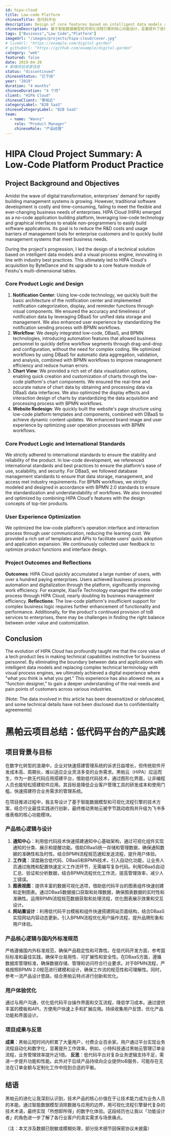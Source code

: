 ```yaml
---
id: hipa-cloud
title: Low-code Platform
chineseTitle: 低代码平台
description: Design of core features based on intelligent data models and a visual process engine, significantly enhancing the enterprise application efficiency and user experience of the low-code platform.
chineseDescription: 基于智能数据模型和可视化流程引擎的核心功能设计，显著提升了低代码平台的企业级应用效率和用户体验。
tags: ["Business","Low Code","Platform"]
imageUrl: "/images/projects/hipa-cloud/cover.jpg"
# liveUrl: "https://example.com/digital-garden"
# githubUrl: "https://github.com/example/digital-garden"
category: "web"
featured: false
date: 2019-04-20
# 新增项目背景信息
status: "discontinued"
chineseStatus: "已下线"
year: "2019"
duration: "4 months"
chineseDuration: "4 个月"
client: "HIPA Cloud"
chineseClient: "黑帕云"
categoryLabel: "B2B SaaS"
chineseCategoryLabel: "B2B SaaS"
team:
  - name: "Wannz"
    role: "Product Manager"
    chineseRole: "产品经理"
---
```


# HIPA Cloud Project Summary: A Low-Code Platform Product Practice

## Project Background and Objectives
Amidst the wave of digital transformation, enterprises' demand for rapidly building management systems is growing. However, traditional software development is costly and time-consuming, failing to meet the flexible and ever-changing business needs of enterprises. HIPA Cloud (HIPA) emerged as a no-code application building platform, leveraging low-code technology and graphical interfaces to enable non-programmers to easily build software applications. Its goal is to reduce the R&D costs and usage barriers of management tools for enterprise customers and to quickly build management systems that meet business needs.

During the project's progression, I led the design of a technical solution based on intelligent data models and a visual process engine, innovating in line with industry best practices. This ultimately led to HIPA Cloud's acquisition by ByteDance and its upgrade to a core feature module of Feishu's multi-dimensional tables.

### Core Product Logic and Design
1. **Notification Center**: Using low-code technology, we quickly built the basic architecture of the notification center and implemented notification categorization, display, and reminder functions through visual components. We ensured the accuracy and timeliness of notification data by leveraging DBaaS for unified data storage and management. We also enhanced user experience by standardizing the notification sending process with BPMN workflows.
2. **Workflow**: We deeply integrated low-code, DBaaS, and BPMN technologies, introducing automation features that allowed business personnel to quickly define workflow segments through drag-and-drop and configuration, without the need for complex coding. We optimized workflows by using DBaaS for automatic data aggregation, validation, and analysis, combined with BPMN workflows to improve management efficiency and reduce human errors.
3. **Chart View**: We provided a rich set of data visualization options, enabling quick creation and customization of charts through the low-code platform's chart components. We ensured the real-time and accurate nature of chart data by obtaining and processing data via DBaaS data interfaces. We also optimized the display effects and interaction design of charts by standardizing the data acquisition and processing process with BPMN workflows.
4. **Website Redesign**: We quickly built the website's page structure using low-code platform templates and components, combined with DBaaS to achieve dynamic content updates. We enhanced brand image and user experience by optimizing user operation processes with BPMN workflows.

### Core Product Logic and International Standards
We strictly adhered to international standards to ensure the stability and reliability of the product. In low-code development, we referenced international standards and best practices to ensure the platform's ease of use, scalability, and security. For DBaaS, we followed database management standards to ensure that data storage, management, and access met industry requirements. For BPMN workflows, we strictly modeled and designed in accordance with BPMN 2.0 standards to ensure the standardization and understandability of workflows. We also innovated and optimized by combining HIPA Cloud's features with the design concepts of top-tier products.

### User Experience Optimization
We optimized the low-code platform's operation interface and interaction process through user communication, reducing the learning cost. We provided a rich set of templates and APIs to facilitate users' quick adoption and application expansion. We continuously collected user feedback to optimize product functions and interface design.

### Project Outcomes and Reflections
**Outcomes**: HIPA Cloud quickly accumulated a large number of users, with over a hundred paying enterprises. Users achieved business process automation and digitalization through the platform, significantly improving work efficiency. For example, XiaoTe Technology managed the entire order process through HIPA Cloud, nearly doubling its business management efficiency.
**Reflections**: The low-code platform's insufficient support for complex business logic requires further enhancement of functionality and performance. Additionally, for the product's continued provision of toB services to enterprises, there may be challenges in finding the right balance between order value and customization.

## Conclusion
The evolution of HIPA Cloud has profoundly taught me that the core value of a tech product lies in making technical capabilities instinctive for business personnel. By eliminating the boundary between data and applications with intelligent data models and replacing complex technical terminology with visual process engines, we ultimately achieved a digital experience where "what you think is what you get." This experience has also allowed me, as a "function designer," to gain a deeper understanding of the real needs and pain points of customers across various industries.

(Note: The data involved in this article has been desensitized or obfuscated, and some technical details have not been disclosed due to confidentiality agreements)
<div class="content-zh" data-language="zh">

# 黑帕云项目总结：低代码平台的产品实践
## 项目背景与目标
在数字化转型的浪潮中，企业对快速搭建管理系统的诉求日益增长，但传统软件开发成本高、周期长，难以适应企业灵活多变的业务需求。黑帕云（HIPA）应运而生，作为一款无代码应用搭建平台，借助低代码技术，通过图形化界面，让非编程人员也能轻松搭建软件应用。其目标是降低企业客户管理工具的研发成本和使用门槛，快速搭建符合业务需求的管理系统。

在项目推进过程中，我主导设计了基于智能数据模型和可视化流程引擎的技术方案，结合行业最佳实践进行创新，最终推动黑帕云被字节跳动收购并升级为飞书多维表格的核心功能模块。

### 产品核心逻辑与设计
1. **通知中心**：利用低代码技术快速搭建通知中心基础架构，通过可视化组件实现通知的分类、展示和提醒功能。借助DBaaS统一存储和管理数据，确保通知数据的准确性和及时性。结合BPMN流程规范通知发送流程，提升用户体验。
2. **工作流**：深度融合低代码、DBaaS和BPMN技术，引入自动化功能，让业务人员通过拖拽和配置快速定义工作流环节，无需编写复杂代码。利用DBaaS自动汇总、验证和分析数据，结合BPMN流程优化工作流，提高管理效率，减少人工错误。
3. **图表视图**：提供丰富的数据可视化选项，借助低代码平台的图表组件快速创建和定制图表。通过DBaaS数据接口获取和处理数据，确保图表数据的实时性和准确性。运用BPMN流程规范数据获取和处理流程，优化图表展示效果和交互设计。
4. **网站重设计**：利用低代码平台模板和组件快速搭建网站页面结构，结合DBaaS实现网站内容动态更新。引入BPMN流程优化用户操作流程，提升品牌形象和用户体验。

### 产品核心逻辑与国内外标准规范
严格遵循国内外标准规范，确保产品稳定性和可靠性。在低代码开发方面，参考国际标准和最佳实践，确保平台易用性、可扩展性和安全性。在DBaaS方面，遵循数据库管理标准，确保数据存储、管理和访问符合行业要求。对于BPMN流程，严格按照BPMN 2.0规范进行建模和设计，确保工作流的规范性和可理解性。同时，参考一流产品设计思路，结合黑帕云特点进行创新和优化。

### 用户体验优化
通过与用户沟通，优化低代码平台操作界面和交互流程，降低学习成本。通过提供丰富的模板和API，方便用户快速上手和扩展应用。持续收集用户反馈，优化产品功能和界面设计。

### 项目成果与反思
**成果**：黑帕云短时间内积累了大量用户，付费企业百余家。用户通过平台实现业务流程自动化和数字化，显著提升工作效率。例如，小特科技通过黑帕云管理订单全流程，业务管理效率提升近1倍。
**反思**：低代码平台对复杂业务逻辑支持不足，需进一步提升功能和性能。此外对于后续产品持续向企业提供toB服务，可能存在无法在订单金额与定制化工作中找到合适的平衡。

## 结语
黑帕云的进化让我深刻认识到，技术产品的核心价值在于让技术能力成为业务人员的本能。通过智能数据模型消除数据与应用的边界，用可视化流程引擎替代复杂的技术术语，最终实现「所想即所得」的数字化体验。这段经历也让我以「功能设计者」的角色进一步了解了各行业客户的真实需求与场景痛点。

（注：本文涉及数据已脱敏或模糊处理，部分技术细节因保密协议未披露）
</div>